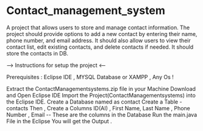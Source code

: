 # Contact_management_system
A project that allows users to store and manage contact information. The project should provide options to add a new contact by entering their name, phone number, and email address. It should also allow users to view their contact list, edit existing contacts, and delete contacts if needed. It should store the contacts in DB.

--> Instructions for setup the project <--

Prerequisites : Eclipse IDE , MYSQL Database or XAMPP , Any Os !

Extract the ContactManagementsystems.zip file in your Machine
Download and Open Eclipse IDE
Import the Project(ContactManagementsystems) into the Eclipse IDE.
Create a Database named as contact
Create a Table - contacts
Then , Create a Columns ID(AI) , First Name, Last Name , Phone Number , Email -- These are the columns in the Database
Run the main.java File in the Eclipse You will get the Output .

